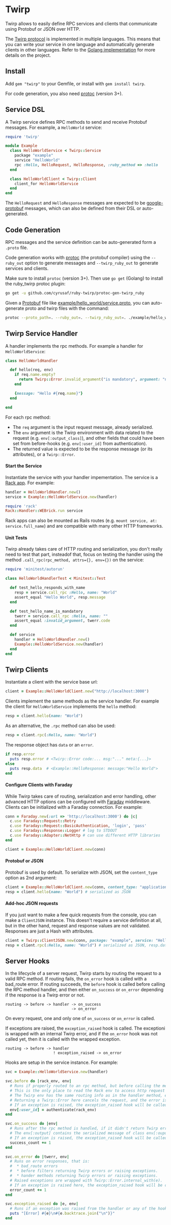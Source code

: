 # Twirp

Twirp allows to easily define RPC services and clients that communicate using Protobuf or JSON over HTTP.

The [Twirp protocol](https://twitchtv.github.io/twirp/docs/spec_v5.html) is implemented in multiple languages. This means that you can write your service in one language and automatically generate clients in other languages. Refer to the [Golang implementation](https://github.com/twitchtv/twirp) for more details on the project.

## Install

Add `gem "twirp"` to your Gemfile, or install with `gem install twirp`.

For code generation, you also need [protoc](https://github.com/golang/protobuf) (version 3+).

## Service DSL

A Twirp service defines RPC methods to send and receive Protobuf messages. For example, a `HelloWorld` service:

```ruby
require 'twirp'

module Example
  class HelloWorldService < Twirp::Service
    package "example"
    service "HelloWorld"
    rpc :Hello, HelloRequest, HelloResponse, :ruby_method => :hello
  end

  class HelloWorldClient < Twirp::Client
    client_for HelloWorldService
  end
end
```

The `HelloRequest` and `HelloResponse` messages are expected to be [google-protobuf](https://github.com/google/protobuf/tree/master/ruby) messages, which can also be defined from their DSL or auto-generated.


## Code Generation

RPC messages and the service definition can be auto-generated form a `.proto` file.

Code generation works with [protoc](https://github.com/golang/protobuf) (the protobuf compiler)
using the `--ruby_out` option to generate messages and `--twirp_ruby_out` to generate services and clients.

Make sure to install `protoc` (version 3+). Then use `go get` (Golang) to install the ruby_twirp protoc plugin:

```sh
go get -u github.com/cyrusaf/ruby-twirp/protoc-gen-twirp_ruby
```

Given a [Protobuf](https://developers.google.com/protocol-buffers/docs/proto3) file like [example/hello_world/service.proto](example/hello_world/service.proto), you can auto-generate proto and twirp files with the command:

```sh
protoc --proto_path=. --ruby_out=. --twirp_ruby_out=. ./example/hello_world/service.proto
```


## Twirp Service Handler

A handler implements the rpc methods. For example a handler for `HelloWorldService`:

```ruby
class HelloWorldHandler

  def hello(req, env)
    if req.name.empty?
      return Twirp::Error.invalid_argument("is mandatory", argument: "name")
    end

    {message: "Hello #{req.name}"}
  end

end
```

For each rpc method:

 * The `req` argument is the input request message, already serialized.
 * The `env` argument is the Twirp environment with data related to the request (e.g. `env[:output_class]`), and other fields that could have been set from before-hooks (e.g. `env[:user_id]` from authentication).
 * The returned value is expected to be the response message (or its attributes), or a `Twirp::Error`.


#### Start the Service

Instantiate the service with your handler impementation. The service is a [Rack app](https://rack.github.io/). For example:

```ruby
handler = HelloWorldHandler.new()
service = Example::HelloWorldService.new(handler)

require 'rack'
Rack::Handler::WEBrick.run service
```

Rack apps can also be mounted as Rails routes (e.g. `mount service, at: service.full_name`) and are compatible with many other HTTP frameworks.

#### Unit Tests

Twirp already takes care of HTTP routing and serialization, you don't really need to test that part, insteadof that, focus on testing the handler using the method `.call_rpc(rpc_method, attrs={}, env={})` on the service:

```ruby
require 'minitest/autorun'

class HelloWorldHandlerTest < Minitest::Test

  def test_hello_responds_with_name
    resp = service.call_rpc :Hello, name: "World"
    assert_equal "Hello World", resp.message
  end

  def test_hello_name_is_mandatory
    twerr = service.call_rpc :Hello, name: ""
    assert_equal :invalid_argument, twerr.code
  end

  def service
    handler = HelloWorldHandler.new()
    Example::HelloWorldService.new(handler)
  end
end
```


## Twirp Clients

Instantiate a client with the service base url:

```ruby
client = Example::HelloWorldClient.new("http://localhost:3000")
```

Clients implement the same methods as the service handler. For example the client for `HelloWorldService` implements the `hello` method:

```ruby
resp = client.hello(name: "World")
```

As an alternative, the `.rpc` method can also be used:

```ruby
resp = client.rpc(:Hello, name: "World")
```

The response object has `data` or an `error`.

```ruby
if resp.error
  puts resp.error # <Twirp::Error code:... msg:"..." meta:{...}>
else
  puts resp.data  # <Example::HelloResponse: message:"Hello World">
end
```

#### Configure Clients with Faraday

While Twirp takes care of routing, serialization and error handling, other advanced HTTP options can be configured with [Faraday](https://github.com/lostisland/faraday) middleware. Clients can be initialized with a Faraday connection. For example:

```ruby
conn = Faraday.new(:url => 'http://localhost:3000') do |c|
  c.use Faraday::Request::Retry
  c.use Faraday::Request::BasicAuthentication, 'login', 'pass'
  c.use Faraday::Response::Logger # log to STDOUT
  c.use Faraday::Adapter::NetHttp # can use different HTTP libraries
end

client = Example::HelloWorldClient.new(conn)
```

#### Protobuf or JSON

Protobuf is used by default. To serialize with JSON, set the `content_type` option as 2nd argument:

```ruby
client = Example::HelloWorldClient.new(conn, content_type: "application/json")
resp = client.hello(name: "World") # serialized as JSON
```

#### Add-hoc JSON requests

If you just want to make a few quick requests from the console, you can make a `ClientJSON` instance. This doesn't require a service definition at all, but in the other hand, request and response values are not validated. Responses are just a Hash with attributes.

```ruby
client = Twirp::ClientJSON.new(conn, package: "example", service: "HelloWorld")
resp = client.rpc(:Hello, name: "World") # serialized as JSON, resp.data is a Hash
```


## Server Hooks

In the lifecycle of a server request, Twirp starts by routing the request to a valid RPC method. If routing fails, the `on_error` hook is called with a bad_route error. If routing succeeds, the `before` hook is called before calling the RPC method handler, and then either `on_success` or `on_error` depending if the response is a Twirp error or not.

```
routing -> before -> handler -> on_success
                             -> on_error
```

On every request, one and only one of `on_success` or `on_error` is called.


If exceptions are raised, the `exception_raised` hook is called. The exceptioni is wrapped with an internal Twirp error, and if the `on_error` hook was not called yet, then it is called with the wrapped exception.


```
routing -> before -> handler
                     ! exception_raised -> on_error
```

Hooks are setup in the service instance. For example:

```ruby
svc = Example::HelloWorldService.new(handler)

svc.before do |rack_env, env|
  # Runs if properly routed to an rpc method, but before calling the method handler.
  # This is the only place to read the Rack env to access http request and middleware data.
  # The Twirp env has the same routing info as in the handler method, e.g. :rpc_method, :input and :input_class.
  # Returning a Twirp::Error here cancels the request, and the error is returned instead.
  # If an exception is raised, the exception_raised hook will be called followed by on_error.
  env[:user_id] = authenticate(rack_env)
end

svc.on_success do |env|
  # Runs after the rpc method is handled, if it didn't return Twirp errors or raised exceptions.
  # The env[:output] contains the serialized message of class env[:ouput_class].
  # If an exception is raised, the exception_raised hook will be called.
  success_count += 1
end

svc.on_error do |twerr, env|
  # Runs on error responses, that is:
  #  * bad_route errors
  #  * before filters returning Twirp errors or raising exceptions.
  #  * hander methods returning Twirp errors or raising exceptions.
  # Raised exceptions are wrapped with Twirp::Error.internal_with(e).
  # If an exception is raised here, the exception_raised hook will be called.
  error_count += 1
end

svc.exception_raised do |e, env|
  # Runs if an exception was raised from the handler or any of the hooks.
  puts "[Error] #{e}\n#{e.backtrace.join("\n")}"
end
```

